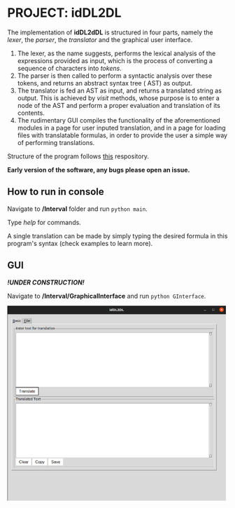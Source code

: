# PROJECT: idDL2DL

The implementation of **idDL2dDL** is structured in four parts, namely the *lexer*, the *parser*, the *translator* and
the graphical user interface.

1. The lexer, as the name suggests, performs the lexical analysis of the expressions provided as input, which is the
   process of converting a sequence of characters into *tokens*.
2. The parser is then called to perform a syntactic analysis over these tokens, and returns an abstract syntax tree (
   AST) as output.
3. The translator is fed an AST as input, and returns a translated string as output. This is achieved by *visit*
   methods, whose purpose is to enter a node of the AST and perform a proper evaluation and translation of its contents.
4. The rudimentary GUI compiles the functionality of the aforementioned modules in a page for user inputed
   translation, and in a page for loading files with translatable formulas, in order to provide the user a simple way of
   performing translations.

Structure of the program follows [this](https://github.com/davidcallanan/py-myopl-code) respository.

**Early version of the software, any bugs please open an issue.**

## How to run in console

Navigate to **/Interval** folder and run `python main`.

Type *help* for commands.

A single translation can be made by simply typing the desired formula in this program's syntax (check examples to learn
more).

## GUI
**_!UNDER CONSTRUCTION!_**

Navigate to **/Interval/GraphicalInterface** and run
`python GInterface`.

<img src="/Resources/basicGUI.png" width="500">

